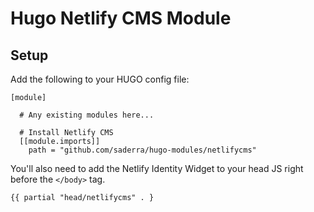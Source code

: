 # Hugo Netlify CMS Module

## Setup

Add the following to your HUGO config file: 

```
[module]
  
  # Any existing modules here...

  # Install Netlify CMS
  [[module.imports]]
    path = "github.com/saderra/hugo-modules/netlifycms"

```

You'll also need to add the Netlify Identity Widget to your head JS right before the `</body>` tag. 

```
{{ partial "head/netlifycms" . }
```